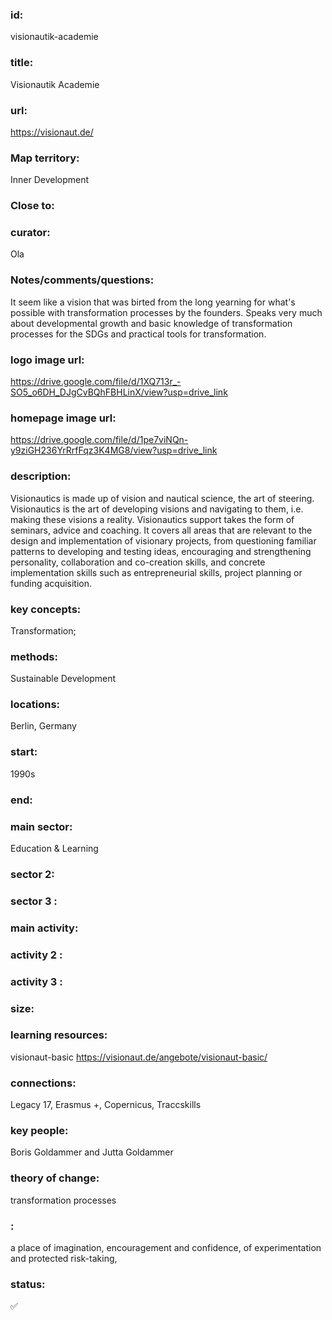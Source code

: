 ### id: 
  visionautik-academie
### title: 
  Visionautik Academie
### url: 
  https://visionaut.de/
### Map territory: 
  Inner Development
### Close to: 
  
### curator: 
  Ola
### Notes/comments/questions: 
  It seem like a vision that was birted from the long yearning for what's possible with transformation processes by the founders. Speaks very much about developmental growth and basic knowledge of transformation processes for the SDGs and practical tools for transformation.
### logo image url: 
  https://drive.google.com/file/d/1XQ713r_-SO5_o6DH_DJgCvBQhFBHLinX/view?usp=drive_link
### homepage image url: 
  https://drive.google.com/file/d/1pe7viNQn-y9ziGH236YrRrfFqz3K4MG8/view?usp=drive_link
### description: 
  Visionautics is made up of vision and nautical science, the art of steering. Visionautics is the art of developing visions and navigating to them, i.e. making these visions a reality. Visionautics support takes the form of seminars, advice and coaching. It covers all areas that are relevant to the design and implementation of visionary projects, from questioning familiar patterns to developing and testing ideas, encouraging and strengthening personality, collaboration and co-creation skills, and concrete implementation skills such as entrepreneurial skills, project planning or funding acquisition.
### key concepts: 
  Transformation;
### methods: 
  Sustainable Development
### locations: 
  Berlin, Germany
### start: 
  1990s
### end: 
  
### main sector: 
  Education & Learning
### sector 2: 
  
### sector 3 : 
  
### main activity: 
  
### activity 2 : 
  
### activity 3 : 
  
### size: 
  
### learning resources: 
  visionaut-basic
https://visionaut.de/angebote/visionaut-basic/
### connections: 
  Legacy 17, Erasmus +, Copernicus, Traccskills
### key people: 
  Boris Goldammer and Jutta Goldammer
### theory of change: 
  transformation processes 
### : 
  a place of imagination, encouragement and confidence, of experimentation and protected risk-taking,
### status: 
  ✅
